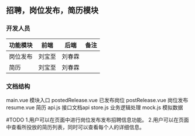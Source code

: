 <!--
* @Created Date       : 2016-08-28T15:36:04+08:00
* @Last Modified time : 2016-11-01T16:36:49+08:00
 -->



## 招聘，岗位发布，简历模块

### 开发人员

| 功能模块 | 前端 | 后端 | 备注 |
|---------|------|-----|------|
| 岗位发布 |刘宝至|刘春霖|      |
|   简历   |刘宝至|刘春霖|      |


### 文档结构
  main.vue             模块入口
    postedRelease.vue  已发布岗位
    postRelease.vue    岗位发布
    resume.vue         简历
  api.js               接口文档api
  store.js             业务逻辑处理
  mock.js              模拟数据



#TODO
1.用户可以在页面中进行岗位发布发布招聘信息功能。
2.用户可以在页面中查看所投放的简历列表，同时可以查看每个人的详细信息。
